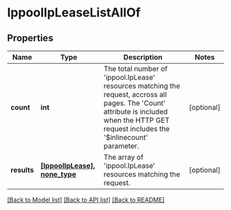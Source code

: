 # IppoolIpLeaseListAllOf

## Properties
Name | Type | Description | Notes
------------ | ------------- | ------------- | -------------
**count** | **int** | The total number of &#39;ippool.IpLease&#39; resources matching the request, accross all pages. The &#39;Count&#39; attribute is included when the HTTP GET request includes the &#39;$inlinecount&#39; parameter. | [optional] 
**results** | [**[IppoolIpLease], none_type**](IppoolIpLease.md) | The array of &#39;ippool.IpLease&#39; resources matching the request. | [optional] 

[[Back to Model list]](../README.md#documentation-for-models) [[Back to API list]](../README.md#documentation-for-api-endpoints) [[Back to README]](../README.md)



